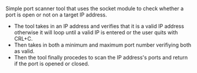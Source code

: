 Simple port scanner tool that uses the socket module to check whether a port is open or not on a target IP address.

- The tool takes in an IP address and verifies that it is a valid IP address otherwise it will loop until a valid IP is entered or the user quits with CRL+C.
- Then takes in both a minimum and maximum port number verifiying both as valid.
- Then the tool finally procedes to scan the IP address's ports and return if the port is opened or closed.
